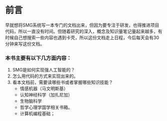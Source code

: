 # 前言

早就想将SMG系统写一本专门的文档出来，但因为要专注于研发，也得推进项目代码，所以一直没有时间。但随着研究的深入，概念及知识量笔记量起来越多，有时候自己想搜索一些内容也遇到卡壳，所以这份文档走上日程，今后每天会有30分钟来写这份文档。

### 本书主要有以下几方面内容：

1. SMG是如何实现强人工智能的？
2. 怎么用代码的方式来实现出来的。
3. 看本文档前，需要读哪些书或者掌握哪些知识技能？
   * 情感机器（马文明斯基）
   * 认知神经科学（加扎尼加）
   * 生物脑科学
   * 哲学心理学国学相关书箱。
   * 计算机编程基础；



